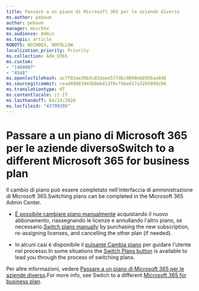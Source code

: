 ```yaml
---
title: Passare a un piano di Microsoft 365 per le aziende diverso
ms.author: pebaum
author: pebaum
manager: mnirkhe
ms.audience: Admin
ms.topic: article
ROBOTS: NOINDEX, NOFOLLOW
localization_priority: Priority
ms.collection: Adm_O365
ms.custom:
- "1400007"
- "4548"
ms.openlocfilehash: ac7f02ae39b3c82daee577dbc0890eb8956aa9d8
ms.sourcegitcommit: cead49883943b0eb413f8cf4be617a32b5099cb6
ms.translationtype: HT
ms.contentlocale: it-IT
ms.lasthandoff: 04/24/2020
ms.locfileid: "43799395"
---
```

# <a name="switch-to-a-different-microsoft-365-for-business-plan"></a><span data-ttu-id="37963-102">Passare a un piano di Microsoft 365 per le aziende diverso</span><span class="sxs-lookup"><span data-stu-id="37963-102">Switch to a different Microsoft 365 for business plan</span></span>

<span data-ttu-id="37963-103">Il cambio di piano può essere completato nell'interfaccia di amministrazione di Microsoft 365.</span><span class="sxs-lookup"><span data-stu-id="37963-103">Switching plans can be completed in the Microsoft 365 Admin Center.</span></span>

- <span data-ttu-id="37963-104">[È possibile cambiare piano manualmente](https://docs.microsoft.com/microsoft-365/commerce/subscriptions/switch-plans-manually) acquistando il nuovo abbonamento, riassegnando le licenze e annullando l'altro piano, se necessario.</span><span class="sxs-lookup"><span data-stu-id="37963-104">[Switch plans manually](https://docs.microsoft.com/microsoft-365/commerce/subscriptions/switch-plans-manually) by purchasing the new subscription, re-assigning licenses, and cancelling the other plan (if needed).</span></span>

- <span data-ttu-id="37963-105">In alcuni casi è disponibile il [pulsante Cambia piano](https://docs.microsoft.com/microsoft-365/commerce/subscriptions/switch-to-a-different-plan#use-the-switch-plans-button) per guidare l'utente nel processo.</span><span class="sxs-lookup"><span data-stu-id="37963-105">In some situations the [Switch Plans button](https://docs.microsoft.com/microsoft-365/commerce/subscriptions/switch-to-a-different-plan#use-the-switch-plans-button) is available to lead you through the process of switching plans.</span></span>

<span data-ttu-id="37963-106">Per altre informazioni, vedere [Passare a un piano di Microsoft 365 per le aziende diverso](https://docs.microsoft.com/it-IT/microsoft-365/commerce/subscriptions/switch-to-a-different-plan).</span><span class="sxs-lookup"><span data-stu-id="37963-106">For more info, see Switch to a different [Microsoft 365 for business plan](https://docs.microsoft.com/it-IT/microsoft-365/commerce/subscriptions/switch-to-a-different-plan).</span></span>
